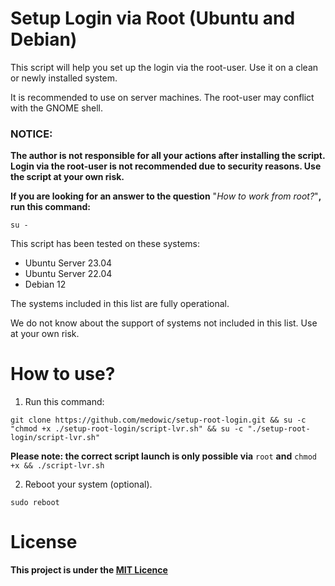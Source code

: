 # Setup Login via Root (Ubuntu and Debian)

This script will help you set up the login via the root-user.
Use it on a clean or newly installed system.

It is recommended to use on server machines. The root-user may conflict with the GNOME shell.

### NOTICE:
**The author is not responsible for all your actions after installing the script. Login via the root-user is not recommended due to security reasons. Use the script at your own risk.** 

**If you are looking for an answer to the question** "*How to work from root?*"**, run this command:**
```
su -
```


This script has been tested on these systems:
- Ubuntu Server 23.04
- Ubuntu Server 22.04
- Debian 12

The systems included in this list are fully operational.

We do not know about the support of systems not included in this list. Use at your own risk.

# How to use?
1. Run this command:
```
git clone https://github.com/medowic/setup-root-login.git && su -c "chmod +x ./setup-root-login/script-lvr.sh" && su -c "./setup-root-login/script-lvr.sh"
```
**Please note: the correct script launch is only possible via** `root` **and** `chmod +x && ./script-lvr.sh`

2. Reboot your system (optional).
```
sudo reboot
```

# License

**This project is under the [MIT Licence](https://raw.githubusercontent.com/medowic/setup-root-login/master/LICENSE)**
